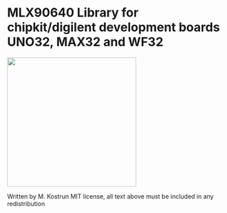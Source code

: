 #  MLX90640 Library for chipkit/digilent development boards UNO32, MAX32 and WF32

<img src="https://www.melexis.com/en/product/MLX90640/Far-Infrared-Thermal-Sensor-Array" height="300"/>

Written by M. Kostrun
MIT license, all text above must be included in any redistribution
